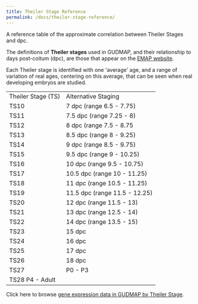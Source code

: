 ```yaml
---
title: Theiler Stage Reference
permalink: /docs/theiler-stage-reference/
---
```


A reference table of the approximate correlation between Theiler Stages and dpc.

The definitions of **Theiler stages** used in GUDMAP, and their relationship to days post-coitum (dpc), are those that appear on the [EMAP website](http://genex.hgu.mrc.ac.uk/Databases/Anatomy/MAstaging.shtml).

Each Theiler stage is identified with one 'average' age, and a range of variation of real ages, centering on this average, that can be seen when real developing embryos are studied.

<table>
  <tr>
    <td>Theiler Stage (TS)</td>
    <td>Alternative Staging</td>
  </tr>
  <tr>
    <td>TS10	</td>
    <td>7 dpc (range 6.5 - 7.75)</td>
  </tr>
  <tr>
    <td>TS11	</td>
    <td>7.5 dpc (range 7.25 - 8)</td>
  </tr>
  <tr>
    <td>TS12	</td>
    <td>8 dpc (range 7.5 - 8.75</td>
  </tr>
  <tr>
    <td>TS13	</td>
    <td>8.5 dpc (range 8 - 9.25)</td>
  </tr>
  <tr>
    <td>TS14	</td>
    <td>9 dpc (range 8.5 - 9.75)</td>
  </tr>
  <tr>
    <td>TS15	</td>
    <td>9.5 dpc (range 9 - 10.25)</td>
  </tr>
  <tr>
    <td>TS16	</td>
    <td>10 dpc (range 9.5 - 10.75)</td>
  </tr>
  <tr>
    <td>TS17	</td>
    <td>10.5 dpc (range 10 - 11.25)</td>
  </tr>
  <tr>
    <td>TS18	</td>
    <td>11 dpc (range 10.5 - 11.25)</td>
  </tr>
  <tr>
    <td>TS19	</td>
    <td>11.5 dpc (range 11.5 - 12.25)</td>
  </tr>
  <tr>
    <td>TS20	</td>
    <td>12 dpc (range 11.5 - 13)</td>
  </tr>
  <tr>
    <td>TS21</td>
    <td>13 dpc (range 12.5 - 14)</td>
  </tr>
  <tr>
    <td>TS22</td>
    <td>14 dpc (range 13.5 - 15)</td>
  </tr>
  <tr>
    <td>TS23	</td>
    <td>15 dpc</td>
  </tr>
  <tr>
    <td>TS24	</td>
    <td>16 dpc</td>
  </tr>
  <tr>
    <td>TS25	</td>
    <td>17 dpc</td>
  </tr>
  <tr>
    <td>TS26	</td>
    <td>18 dpc</td>
  </tr>
  <tr>
    <td>TS27</td>
    <td>P0 - P3</td>
  </tr>
  <tr>
    <td>TS28	P4 - Adult</td>
    <td></td>
  </tr>
</table>


	 
Click here to browse [gene expression data in GUDMAP by Theiler Stage](http://legacy.gudmap.org/gudmap/pages/focus_stage_browse.html).


